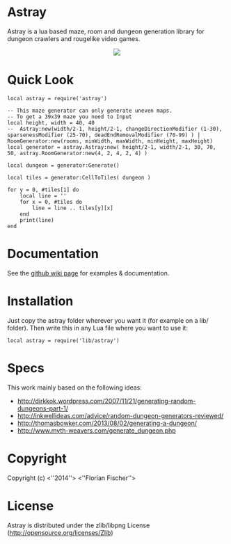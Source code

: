 Astray
======

Astray is a lua based maze, room and dungeon generation library for dungeon crawlers and rougelike video games.

<p align="center">
 <a href="https://raw.githubusercontent.com/SiENcE/astray/master/sample.png">
  <img border="0" src="https://raw.githubusercontent.com/SiENcE/astray/master/sample.png">
 </a>
</p>

Quick Look
==========
    local astray = require('astray')

	-- This maze generator can only generate uneven maps.
	-- To get a 39x39 maze you need to Input
	local height, width = 40, 40
	--	Astray:new(width/2-1, height/2-1, changeDirectionModifier (1-30), sparsenessModifier (25-70), deadEndRemovalModifier (70-99) ) | RoomGenerator:new(rooms, minWidth, maxWidth, minHeight, maxHeight)
    local generator = astray.Astray:new( height/2-1, width/2-1, 30, 70, 50, astray.RoomGenerator:new(4, 2, 4, 2, 4) )
    
	local dungeon = generator:Generate()
    
	local tiles = generator:CellToTiles( dungeon )
	
    for y = 0, #tiles[1] do
        local line = ''
		for x = 0, #tiles do
			line = line .. tiles[y][x]
		end
		print(line)
	end

Documentation
=============

See the [github wiki page](https://github.com/SiENcE/Astray/wiki) for examples & documentation.

Installation
============

Just copy the astray folder wherever you want it (for example on a lib/ folder). Then write this in any Lua file where you want to use it:

    local astray = require('lib/astray')

Specs
=====

This work mainly based on the following ideas:
  * http://dirkkok.wordpress.com/2007/11/21/generating-random-dungeons-part-1/
  * http://inkwellideas.com/advice/random-dungeon-generators-reviewed/
  * http://thomasbowker.com/2013/08/02/generating-a-dungeon/
  * http://www.myth-weavers.com/generate_dungeon.php

Copyright
=========

Copyright (c) <''2014''> <''Florian Fischer''> 

License
=======

Astray is distributed under the zlib/libpng License (http://opensource.org/licenses/Zlib)
